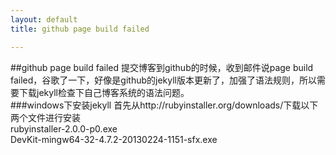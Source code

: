 ```yaml
---
layout: default
title: github page build failed

---
```

##github page build failed
提交博客到github的时候，收到邮件说page build failed，谷歌了一下，好像是github的jekyll版本更新了，加强了语法规则，所以需要下载jekyll检查下自己博客系统的语法问题。  
###windows下安装jekyll
首先从http://rubyinstaller.org/downloads/下载以下两个文件进行安装    
rubyinstaller-2.0.0-p0.exe   
DevKit-mingw64-32-4.7.2-20130224-1151-sfx.exe   
